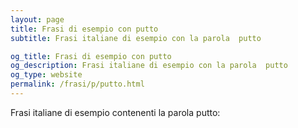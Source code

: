 ```yaml
---
layout: page
title: Frasi di esempio con putto 
subtitle: Frasi italiane di esempio con la parola  putto

og_title: Frasi di esempio con putto 
og_description: Frasi italiane di esempio con la parola  putto
og_type: website
permalink: /frasi/p/putto.html
---
```


Frasi italiane di esempio contenenti la parola putto:


